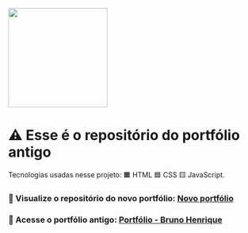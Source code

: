 
<img width="200" src="https://github.com/bhS1lva/Portfolio-Antigo/assets/101880543/ef65f88a-e484-4c87-803f-5c609939112d"></img>

# ⚠ Esse é o repositório do portfólio antigo

Tecnologias usadas nesse projeto: 🟧 HTML 🟦 CSS 🟨 JavaScript.

### 🔗 Visualize o repositório do novo portfólio: <a href="https://github.com/bhS1lva/Portfolio">Novo portfólio</a> 

### 🔗 Acesse o portfólio antigo: <a href="https://bhs1lva.github.io/Portfolio-Antigo/">Portfólio - Bruno Henrique</a> 
